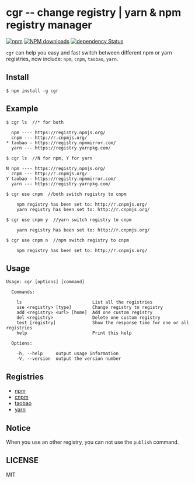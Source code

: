 # cgr -- change registry | yarn & npm registry manager

[![npm](https://img.shields.io/npm/v/cgr.svg)](https://www.npmjs.com/package/cgr)
[![NPM downloads](http://img.shields.io/npm/dm/cgr.svg?style=flat)](https://npmjs.org/package/cgr)
[![dependency Status](https://snyk.io/test/npm/cgr/badge.svg?style=flat-square)](https://snyk.io/test/npm/cgr)

`cgr` can help you easy and fast switch between different npm or yarn registries,
now include: `npm`, `cnpm`, `taobao`, `yarn`.

## Install

```
$ npm install -g cgr
```

## Example

```
$ cgr ls  //* for both

  npm ---- https://registry.npmjs.org/
  cnpm --- http://r.cnpmjs.org/
* taobao - https://registry.npmmirror.com/
  yarn --- https://registry.yarnpkg.com/

```

```
$ cgr ls  //N for npm, Y for yarn

N npm ---- https://registry.npmjs.org/
  cnpm --- http://r.cnpmjs.org/
Y taobao - https://registry.npmmirror.com/
  yarn --- https://registry.yarnpkg.com/

```

```
$ cgr use cnpm  //both switch registry to cnpm

    npm registry has been set to: http://r.cnpmjs.org/
    yarn registry has been set to: http://r.cnpmjs.org/

```

```
$ cgr use cnpm y  //yarn switch registry to cnpm

    yarn registry has been set to: http://r.cnpmjs.org/

```

```
$ cgr use cnpm n  //npm switch registry to cnpm

    npm registry has been set to: http://r.cnpmjs.org/

```

## Usage

```
Usage: cgr [options] [command]

  Commands:

    ls                           List all the registries
    use <registry> [type]        Change registry to registry
    add <registry> <url> [home]  Add one custom registry
    del <registry>               Delete one custom registry
    test [registry]              Show the response time for one or all registries
    help                         Print this help

  Options:

    -h, --help     output usage information
    -V, --version  output the version number
```

## Registries

- [npm](https://www.npmjs.org)
- [cnpm](http://cnpmjs.org)
- [taobao](https://npmmirror.com)
- [yarn](https://yarnpkg.com)

## Notice

When you use an other registry, you can not use the `publish` command.

## LICENSE

MIT
